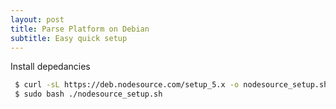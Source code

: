 ```yaml
---
layout: post
title: Parse Platform on Debian
subtitle: Easy quick setup
---
```


Install depedancies

```bash
 $ curl -sL https://deb.nodesource.com/setup_5.x -o nodesource_setup.sh
 $ sudo bash ./nodesource_setup.sh
```
